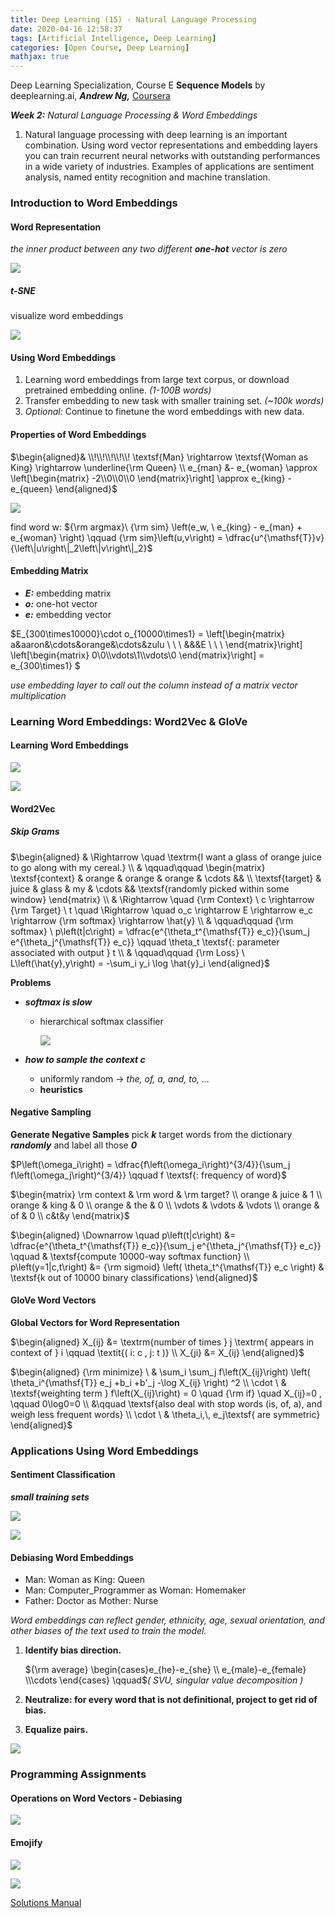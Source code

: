 ```yaml
---
title: Deep Learning (15) · Natural Language Processing
date: 2020-04-16 12:58:37
tags: [Artificial Intelligence, Deep Learning]
categories: [Open Course, Deep Learning]
mathjax: true
---
```


Deep Learning Specialization, Course E
**Sequence Models** by deeplearning.ai, ***Andrew Ng,*** [Coursera]( https://www.coursera.org/learn/neural-networks-deep-learning/home/info)

***Week 2:*** *Natural Language Processing & Word Embeddings*

1. Natural language processing with deep learning is an important combination. Using word vector representations and embedding layers you can train recurrent neural networks with outstanding performances in a wide variety of industries. Examples of applications are sentiment analysis, named entity recognition and machine translation.

<!-- more -->

### Introduction to Word Embeddings

#### Word Representation

*the inner product between any two different **one-hot** vector is zero*

![](Deep-Learning-Andrew-Ng-15/1.png)

##### t-SNE

visualize word embeddings

![](Deep-Learning-Andrew-Ng-15/2.png)

#### Using Word Embeddings

1. Learning word embeddings from large text corpus, or download pretrained embedding online. *(1-100B words)*
2. Transfer embedding to new task with smaller training set. *(~100k words)*
3. *Optional:* Continue to finetune the word embeddings with new data.

#### Properties of Word Embeddings

$\begin{aligned}& \\!\\!\\!\\!\\! \textsf{Man} \rightarrow \textsf{Woman  as  King} \rightarrow \underline{\rm Queen} \\ e_{man} &- e_{woman} \approx \left[\begin{matrix} -2\\0\\0\\0 \end{matrix}\right] \approx e_{king} - e_{queen} \end{aligned}$

![](Deep-Learning-Andrew-Ng-15/3.png)

find word w: ${\rm argmax}\ {\rm sim} \left(e_w, \ e_{king} - e_{man} + e_{woman} \right) \qquad {\rm sim}\left(u,v\right) = \dfrac{u^{\mathsf{T}}v} {\left\|u\right\|_2\left\|v\right\|_2}$

#### Embedding Matrix

- ***E:*** embedding matrix
- ***o:*** one-hot vector
- ***e:*** embedding vector

$E_{300\times10000}\cdot o_{10000\times1} = \left[\begin{matrix} a&aaron&\cdots&orange&\cdots&zulu \\ \\ \\ &&&E \\ \\ \\ \end{matrix}\right] \left[\begin{matrix} 0\\0\\\vdots\\1\\\vdots\\0 \end{matrix}\right] = e_{300\times1} $

*use embedding layer to call out the column instead of a matrix vector multiplication*

### Learning Word Embeddings: Word2Vec & GloVe

#### Learning Word Embeddings

![](Deep-Learning-Andrew-Ng-15/4.png)

![](Deep-Learning-Andrew-Ng-15/5.png)

#### Word2Vec

##### Skip Grams

$\begin{aligned} & \Rightarrow \quad \textrm{I want a glass of orange juice to go along with my cereal.} \\ & \qquad\qquad \begin{matrix} \textsf{context} & orange & orange & orange & \cdots && \\ \textsf{target} & juice & glass & my & \cdots && \textsf{randomly picked within some window} \end{matrix} \\ & \Rightarrow \quad {\rm Context} \ c \rightarrow {\rm Target} \ t \quad \Rightarrow \quad o_c \rightarrow E \rightarrow e_c \rightarrow {\rm softmax} \rightarrow \hat{y} \\ & \qquad\qquad {\rm softmax} \ p\left(t|c\right) = \dfrac{e^{\theta_t^{\mathsf{T}} e_c}}{\sum_j e^{\theta_j^{\mathsf{T}} e_c}} \qquad \theta_t \textsf{: parameter associated with output } t \\ & \qquad\qquad {\rm Loss} \ L\left(\hat{y},y\right) = -\sum_i y_i \log \hat{y}_i \end{aligned}$

**Problems**

- ***softmax is slow***

  - hierarchical softmax classifier

    ![](Deep-Learning-Andrew-Ng-15/6.png)

- ***how to sample the context c***

  - uniformly random → *the, of, a, and, to, ...*
  - **heuristics**

#### Negative Sampling

**Generate Negative Samples**
pick ***k*** target words from the dictionary ***randomly*** and label all those ***0***

$P\left(\omega_i\right) = \dfrac{f\left(\omega_i\right)^{3/4}}{\sum_j f\left(\omega_j\right)^{3/4}} \qquad f \textsf{: frequency of word}$

$\begin{matrix} \rm context & \rm word & \rm target? \\ orange & juice & 1 \\ orange & king & 0 \\ orange & the & 0 \\ \vdots & \vdots & \vdots \\ orange & of & 0 \\ c&t&y \end{matrix}$

$\begin{aligned} \Downarrow \quad p\left(t|c\right) &= \dfrac{e^{\theta_t^{\mathsf{T}} e_c}}{\sum_j e^{\theta_j^{\mathsf{T}} e_c}} \qquad & \textsf{compute 10000-way softmax function} \\ p\left(y=1|c,t\right) &= {\rm sigmoid} \left( \theta_t^{\mathsf{T}} e_c \right) & \textsf{k out of 10000 binary classifications} \end{aligned}$

#### GloVe Word Vectors

**Global Vectors for Word Representation**

$\begin{aligned} X_{ij} &= \textrm{number of times } j \textrm{ appears in context of } i \qquad \textit{( i: c ,  j: t )} \\ X_{ji} &= X_{ij} \end{aligned}$

$\begin{aligned} {\rm minimize} \ & \sum_i \sum_j f\left(X_{ij}\right) \left( \theta_i^{\mathsf{T}} e_j +b_i +b'_j -\log X_{ij} \right) ^2 \\ \cdot \ & \textsf{weighting term } f\left(X_{ij}\right) = 0 \quad {\rm if} \quad X_{ij}=0 , \qquad 0\log0=0 \\ &\qquad \textsf{also deal with stop words (is, of, a), and weigh less frequent words} \\ \cdot \ & \theta_i,\, e_j\textsf{ are symmetric} \end{aligned}$

### Applications Using Word Embeddings

#### Sentiment Classification

***small training sets***

![](Deep-Learning-Andrew-Ng-15/7.png)

![](Deep-Learning-Andrew-Ng-15/8.png)

#### Debiasing Word Embeddings

- Man: Woman as King: Queen
- Man: Computer_Programmer as Woman: Homemaker
- Father: Doctor as Mother: Nurse

*Word embeddings can reflect gender, ethnicity, age, sexual orientation, and other biases of the text used to train the model.*

1. **Identify bias direction.**

   ${\rm average} \begin{cases}e_{he}-e_{she} \\ e_{male}-e_{female} \\\cdots \end{cases} \qquad$*( SVU, singular value decomposition )*

2. **Neutralize: for every word that is not definitional, project to get rid of bias.**

3. **Equalize pairs.**

![](Deep-Learning-Andrew-Ng-15/9.png)

### Programming Assignments

#### Operations on Word Vectors - Debiasing

![](/Deep-Learning-Andrew-Ng-15/10.png)

#### Emojify

![](/Deep-Learning-Andrew-Ng-15/11.png)

![](/Deep-Learning-Andrew-Ng-15/12.png)

<a href='https://github.com/muhac/coursera-deep-learning-solutions' target="_blank">Solutions Manual</a>
